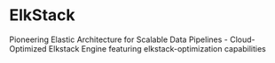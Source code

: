 # ElkStack
Pioneering Elastic Architecture for Scalable Data Pipelines - Cloud-Optimized Elkstack Engine featuring elkstack-optimization capabilities
